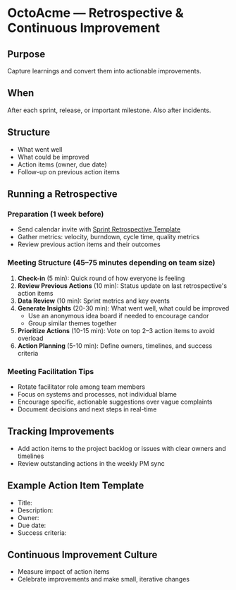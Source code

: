 # OctoAcme — Retrospective & Continuous Improvement

## Purpose
Capture learnings and convert them into actionable improvements.

## When
After each sprint, release, or important milestone. Also after incidents.

## Structure
- What went well
- What could be improved
- Action items (owner, due date)
- Follow-up on previous action items

## Running a Retrospective

### Preparation (1 week before)
- Send calendar invite with [Sprint Retrospective Template](templates/sprint-retrospective-template.md)
- Gather metrics: velocity, burndown, cycle time, quality metrics
- Review previous action items and their outcomes

### Meeting Structure (45–75 minutes depending on team size)
1. **Check-in** (5 min): Quick round of how everyone is feeling
2. **Review Previous Actions** (10 min): Status update on last retrospective's action items
3. **Data Review** (10 min): Sprint metrics and key events
4. **Generate Insights** (20-30 min): What went well, what could be improved
   - Use an anonymous idea board if needed to encourage candor
   - Group similar themes together
5. **Prioritize Actions** (10-15 min): Vote on top 2–3 action items to avoid overload
6. **Action Planning** (5-10 min): Define owners, timelines, and success criteria

### Meeting Facilitation Tips
- Rotate facilitator role among team members
- Focus on systems and processes, not individual blame
- Encourage specific, actionable suggestions over vague complaints
- Document decisions and next steps in real-time

## Tracking Improvements
- Add action items to the project backlog or issues with clear owners and timelines
- Review outstanding actions in the weekly PM sync

## Example Action Item Template
- Title:
- Description:
- Owner:
- Due date:
- Success criteria:

## Continuous Improvement Culture
- Measure impact of action items
- Celebrate improvements and make small, iterative changes
